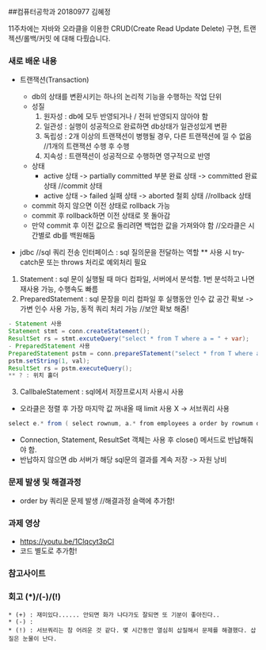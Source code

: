 ##컴퓨터공학과 20180977 김혜정

11주차에는
자바와 오라클을 이용한 CRUD(Create Read Update Delete) 구현,
트랜젝션/롤백/커밋
에 대해 다뤘습니다.

### 새로 배운 내용
- 트랜잭션(Transaction)
  * db의 상태를 변환시키는 하나의 논리적 기능을 수행하는 작업 단위
  * 성질
    1. 원자성 : db에 모두 반영되거나 / 전혀 반영되지 않아야 함
    2. 일관성 : 실행이 성공적으로 완료하면 db상태가 일관성있게 변환
    3. 독립성 : 2개 이상의 트랜잭션이 병행될 경우, 다른 트랜잭션에 낄 수 없음 //1개의 트랜잭션 수행 후 수행
    4. 지속성 : 트랜잭션이 성공적으로 수행하면 영구적으로 반영
  * 상태
    * active 상태 -> partially committed 부분 완료 상태 -> committed 완료 상태 //commit 상태
    * active 상태 -> failed 실패 상태 -> aborted 철회 상태 //rollback 상태
  * commit 하지 않으면 이전 상태로 rollback 가능
  * commit 후 rollback하면 이전 상태로 못 돌아감
  * 만약 commit 후 이전 값으로 돌리려면 백업한 값을 가져와야 함 //오라클은 시간별로 db를 백원해둠
  
- jdbc //sql 쿼리 전송 인터페이스 : sql 질의문을 전달하는 역할
** 사용 시 try-catch문 또는 throws 처리로 예외처리 필요
1. Statement : sql 문이 실행될 때 마다 컴파일, 서버에서 분석함. 1번 분석하고 나면 재사용 가능, 수행속도 빠름
2. PreparedStatement : sql 문장을 미리 컴파일 후 실행동안 인수 값 공간 확보 -> 가변 인수 사용 가능, 동적 쿼리 처리 가능 //보안 확보 해줌!
```java
- Statement 사용
Statement stmt = conn.createStatement();
ResultSet rs = stmt.excuteQuery("select * from T where a = " + var);
- PreparedStatement 사용
PreparedStatement pstm = conn.prepareSTatement("select * from T where a = ?");
pstm.setString(1, val);
ResultSet rs = pstm.executeQuery(); 
** ? : 위치 홀더 
```
3. CallbaleStatement : sql에서 저장프로시저 사용시 사용

- 오라클은 정렬 후 가장 마지막 값 꺼내올 때 limit 사용 X -> 서브쿼리 사용
```java
select e.* from ( select rownum, a.* from employees a order by rownum desc ) e where rownum = 1
```

- Connection, Statement, ResultSet 객체는 사용 후 close() 메서드로 반납해줘야 함. 
- 반납하지 않으면 db 서버가 해당 sql문의 결과를 계속 저장 -> 자원 낭비
### 문제 발생 및 해결과정
- order by 쿼리문 문제 발생 //해결과정 슬랙에 추가함!

### 과제 영상
- https://youtu.be/1Clqcyt3pCI
- 코드 별도로 추가함!

### 참고사이트


### 회고 (*)/(-)/(!)
```
* (+) : 재미있다...... 안되면 화가 나다가도 잘되면 또 기분이 좋아진다..
* (-) :
* (!) : 서브쿼리는 참 어려운 것 같다. 몇 시간동안 열심히 삽질해서 문제를 해결했다. 삽질은 눈물이 난다. 
```
